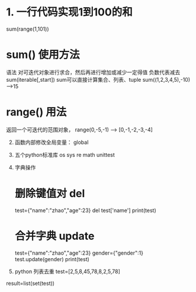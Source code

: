 # 1. 一行代码实现1到100的和
sum(range(1,101))

# sum() 使用方法
语法 对可迭代对象进行求合，然后再进行增加或减少一定得值 负数代表减去 
sum(iterable[,start])
sum可以直接计算集合、列表、tuple
sum((1,2,3,4,5),-10) -->15

# range() 用法
返回一个可迭代的范围对象，
range(0,-5,-1) --> [0,-1,-2,-3,-4]


2. 函数内部修改全局变量： global 


3. 五个python标准库 
 os sys re math unittest

4. 字典操作 

    # 删除键值对 del

    test={"name":"zhao","age":23}
    del test['name']
    print(test)

    # 合并字典 update

    test={"name":"zhao","age":23}
    gender={"gender":1}
    test.update(gender)
    print(test)

5. python 列表去重
test=[2,5,8,45,78,8,2,5,78]

result=list(set(test))

    
